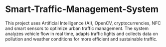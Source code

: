 # Smart-Traffic-Management-System
This project uses Artificial Intelligence (AI), OpenCV, cryptocurrencies, NFC and smart sensors to optimize urban traffic management. The system analyzes vehicle flow in real time, adapts traffic lights and collects data on pollution and weather conditions for more efficient and sustainable traffic.
